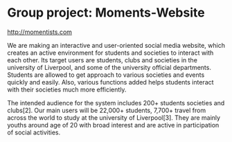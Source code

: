 # Group project: Moments-Website
http://momentists.com 

We are making an interactive and user-oriented social media website, which creates an active environment for students and societies to interact with each other. Its target users are students, clubs and societies in the university of Liverpool, and some of the university official departments. Students are allowed to get approach to various societies and events quickly and easily. Also, various functions added helps students interact with their societies much more efficiently.

The intended audience for the system includes 200+ students societies and clubs[2]. Our main users will be 22,000+ students, 7,700+ travel from across the world to study at the university of Liverpool[3]. They are mainly youths around age of 20 with broad interest and are active in participation of social activities.

